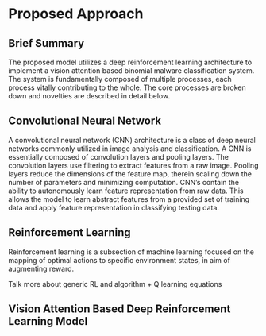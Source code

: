 # Proposed Approach 



## Brief Summary 

The proposed model utilizes a deep reinforcement learning architecture to implement a vision attention based binomial malware classification system.  The system is fundamentally composed of multiple processes, each process vitally contributing to the whole.  The core processes are broken down and novelties are described in detail below. 



## Convolutional Neural Network 

A convolutional neural network (CNN) architecture is a class of deep neural networks commonly utilized in image analysis and classification.  A CNN is essentially composed of convolution layers and pooling layers. The convolution layers use filtering to extract features from a raw image. Pooling layers reduce the dimensions of the feature map, therein scaling down the number of parameters and minimizing computation. CNN’s contain the ability  to   autonomously learn feature representation from raw data. This allows the model to learn abstract features from a provided set of training data and apply feature representation in classifying testing data.



## Reinforcement Learning 

Reinforcement learning is a subsection of machine learning focused on the mapping of optimal actions to specific environment states, in aim of augmenting reward. 



Talk more about generic RL and algorithm + Q learning equations 

## Vision Attention Based Deep Reinforcement Learning Model

